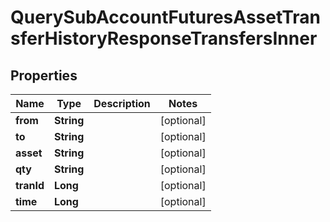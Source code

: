 

# QuerySubAccountFuturesAssetTransferHistoryResponseTransfersInner


## Properties

| Name | Type | Description | Notes |
|------------ | ------------- | ------------- | -------------|
|**from** | **String** |  |  [optional] |
|**to** | **String** |  |  [optional] |
|**asset** | **String** |  |  [optional] |
|**qty** | **String** |  |  [optional] |
|**tranId** | **Long** |  |  [optional] |
|**time** | **Long** |  |  [optional] |



